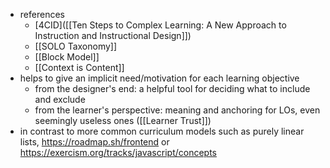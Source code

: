 - references
	- [4CID]([[Ten Steps to Complex Learning: A New Approach to Instruction and Instructional Design]])
	- [[SOLO Taxonomy]]
	- [[Block Model]]
	- [[Context is Content]]
- helps to give an implicit need/motivation for each learning objective
	- from the designer's end: a helpful tool for deciding what to include and exclude
	- from the learner's perspective: meaning and anchoring for LOs, even seemingly useless ones ([[Learner Trust]])
- in contrast to more common curriculum models such as purely linear lists, https://roadmap.sh/frontend or https://exercism.org/tracks/javascript/concepts